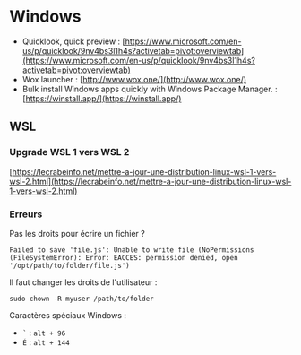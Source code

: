 # Windows



* Quicklook, quick preview : [https://www.microsoft.com/en-us/p/quicklook/9nv4bs3l1h4s?activetab=pivot:overviewtab](https://www.microsoft.com/en-us/p/quicklook/9nv4bs3l1h4s?activetab=pivot:overviewtab)
* Wox launcher : [http://www.wox.one/](http://www.wox.one/)
* Bulk install Windows apps quickly with Windows Package Manager. : [https://winstall.app/](https://winstall.app/)

## WSL

### Upgrade WSL 1 vers WSL 2

[https://lecrabeinfo.net/mettre-a-jour-une-distribution-linux-wsl-1-vers-wsl-2.html](https://lecrabeinfo.net/mettre-a-jour-une-distribution-linux-wsl-1-vers-wsl-2.html)

### Erreurs

Pas les droits pour écrire un fichier ?

```
Failed to save 'file.js': Unable to write file (NoPermissions (FileSystemError): Error: EACCES: permission denied, open '/opt/path/to/folder/file.js')
```

Il faut changer les droits de l'utilisateur :

```
sudo chown -R myuser /path/to/folder
```



Caractères spéciaux Windows :

* `` ` ``  : `alt + 96`
* `É` : `alt + 144`
